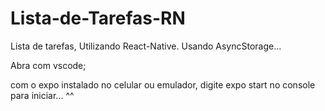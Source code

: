 # Lista-de-Tarefas-RN
Lista de tarefas, Utilizando React-Native. Usando AsyncStorage...

Abra com vscode;

com o expo instalado no celular ou emulador, digite expo start no console para iniciar... ^^
